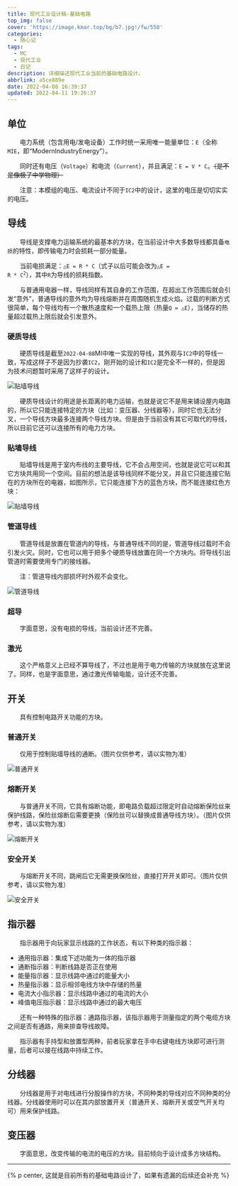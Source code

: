 ```yaml
---
title: 现代工业设计稿-基础电路
top_img: false
cover: 'https://image.kmar.top/bg/b7.jpg!/fw/550'
categories:
  - 随心记
tags:
  - MC
  - 现代工业
  - 日记
description: 详细描述现代工业当前的基础电路设计。
abbrlink: a5ce889e
date: 2022-04-08 16:39:37
updated: 2022-04-11 19:26:37
---
```

  
## 单位

&emsp;&emsp;电力系统（包含用电/发电设备）工作时统一采用唯一能量单位：`E`（全称`MIE`，即“ModernIndustryEnergy”）。

&emsp;&emsp;同时还有电压（`Voltage`）和电流（`Current`），并且满足：`E = V * C`。~~（是不是像极了中学物理）~~

&emsp;&emsp;注意：本模组的电压、电流设计不同于`IC2`中的设计，这里的电压是切切实实的电压。

## 导线

&emsp;&emsp;导线是支撑电力运输系统的最基本的方块，在当前设计中大多数导线都具备`电损`的特性，即传输电力时会损耗一部分能量。

&emsp;&emsp;当前电损满足：`△E = R * C`（式子以后可能会改为<code>△E = R * C<sup>2</sup></code>），其中`R`为导线的损耗指数。

&emsp;&emsp;与普通用电器一样，导线同样有其自身的工作范围，在超出工作范围后就会引发“意外”，普通导线的意外均为导线熔断并在周围随机生成火焰。过载的判断方式很简单，每个导线均有一个散热速度和一个载热上限（热量`Q = △E`），当储存的热量超过载热上限后就会引发意外。

### 硬质导线

&emsp;&emsp;硬质导线是截至`2022-04-08`MI中唯一实现的导线，其外观与`IC2`中的导线一致，写成这样子不是因为抄袭`IC2`，刚开始的设计和`IC2`是完全不一样的，但是因为技术问题暂时采用了这样子的设计。

![贴墙导线](https://image.kmar.top/posts/xdysjqjcdl-5.jpg)

&emsp;&emsp;硬质导线设计的用途是长距离的电力运输，也就是说它不是用来铺设屋内电路的，所以它只能连接特定的方块（比如：变压器、分线器等），同时它也无法分叉，一个导线方块最多连接两个导线方块。但是由于当前没有其它可取代的导线，所以目前它还可以连接所有的电力方块。

### 贴墙导线

&emsp;&emsp;贴墙导线是用于室内布线的主要导线，它不会占用空间，也就是说它可以和其它方块共用同一个空间。目前的想法是该导线同样不能分叉，并且它只能连接它贴在的方块所在的电器，如图所示，它只能连接下方的蓝色方块，而不能连接红色方块：

![贴墙导线](https://image.kmar.top/posts/xdgysjgjcdl-0.jpg)

### 管道导线

&emsp;&emsp;管道导线是放置在管道内的导线，与普通导线不同的是，管道导线过载时不会引发火灾。同时，它也可以用于把多个硬质导线放置在同一个方块内。将导线引出管道时需要使用专门的接线器。

&emsp;&emsp;注：管道导线内部损坏时外观不会变化。

![管道导线](https://image.kmar.top/posts/xdgysjgjcdl-1.jpg)

### 超导

&emsp;&emsp;字面意思，没有电损的导线，当前设计还不完善。

### 激光

&emsp;&emsp;这个严格意义上已经不算导线了，不过也是用于电力传输的方块就放在这里说了。同样，也是字面意思，通过激光传输电能，设计还不完善。

## 开关

&emsp;&emsp;具有控制电路开关功能的方块。

### 普通开关

&emsp;&emsp;仅用于控制贴墙导线的通断。（图片仅供参考，请以实物为准）

![普通开关](https://image.kmar.top/posts/xdgysjgjcdl-2.jpg)

### 熔断开关

&emsp;&emsp;与普通开关不同，它具有熔断功能，即电路负载超过限定时自动熔断保险丝来保护线路，保险丝熔断后需要更换（保险丝可以替换成普通导线方块）。（图片仅供参考，请以实物为准）

![熔断开关](https://image.kmar.top/posts/xdgysjgjcdl-3.jpg)

### 安全开关

&emsp;&emsp;与熔断开关不同，跳闸后它无需更换保险丝，直接打开开关即可。（图片仅供参考，请以实物为准）

![安全开关](https://image.kmar.top/posts/xdgysjgjcdl-4.jpg)

## 指示器

&emsp;&emsp;指示器用于向玩家显示线路的工作状态，有以下种类的指示器：

<ul>
    <li>通用指示器：集成下述功能为一体的指示器</li>
    <li>通断指示器：判断线路是否正在使用</li>
    <li>能量指示器：显示线路中通过的能量大小</li>
    <li>热量指示器：显示相邻电线方块中存储的热量</li>
    <li>电流大小指示器：显示线路中通过的电流的大小</li>
    <li>峰值电压指示器：显示线路中通过的最大电压</li>
</ul>

&emsp;&emsp;还有一种特殊的指示器：通路指示器，该指示器用于测量指定的两个电缆方块之间是否有通路，用来排查导线故障。

&emsp;&emsp;指示器有手持型和放置型两种，前者玩家拿在手中右键电线方块即可进行测量，后者可以接在线路中持续工作。

## 分线器

&emsp;&emsp;分线器是用于对电线进行分股操作的方块，不同种类的导线对应不同种类的分线器。分线器使用时可以在其内部放置开关（普通开关、熔断开关或空气开关均可）用来保护线路。

## 变压器

&emsp;&emsp;字面意思，改变传输的电流的电压的方块。目前倾向于设计成多方块结构。

---

{% p center, 这就是目前所有的基础电路设计了，如果有遗漏的后续还会补充 %}
